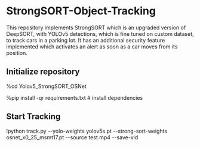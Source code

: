 # StrongSORT-Object-Tracking
This repository implements StrongSORT which is an upgraded version of DeepSORT, with YOLOv5 detections, which is fine tuned on custom dataset, to track cars in a parking lot. It has an additional security feature implemented which activates an alert as soon as a car moves from its position.

## Initialize repository 
%cd Yolov5_StrongSORT_OSNet

%pip install -qr requirements.txt  # install dependencies

## Start Tracking

!python track.py --yolo-weights  yolov5s.pt --strong-sort-weights osnet_x0_25_msmt17.pt --source test.mp4 --save-vid